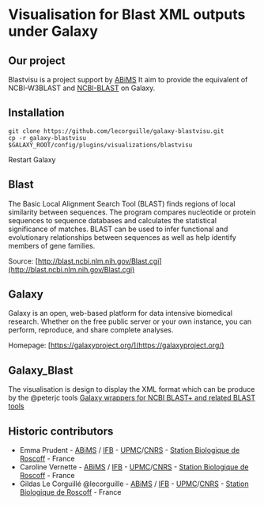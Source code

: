 Visualisation for Blast XML outputs under Galaxy
================================================


Our project
-----------

Blastvisu is a project support by [ABiMS](http://abims.sb-roscoff.fr/)
It aim to provide the equivalent of NCBI-W3BLAST and [NCBI-BLAST](http://blast.ncbi.nlm.nih.gov/Blast.cgi) on Galaxy.


Installation
------------

``` {.bash}
git clone https://github.com/lecorguille/galaxy-blastvisu.git
cp -r galaxy-blastvisu $GALAXY_ROOT/config/plugins/visualizations/blastvisu
```

Restart Galaxy



Blast
------

The Basic Local Alignment Search Tool (BLAST) finds regions of local similarity between sequences. The program compares nucleotide or protein sequences to sequence databases and calculates the statistical significance of matches. BLAST can be used to infer functional and evolutionary relationships between sequences as well as help identify members of gene families. 

Source: [http://blast.ncbi.nlm.nih.gov/Blast.cgi](http://blast.ncbi.nlm.nih.gov/Blast.cgi)


Galaxy
------
Galaxy is an open, web-based platform for data intensive biomedical research. Whether on the free public server or your own instance, you can perform, reproduce, and share complete analyses. 

Homepage: [https://galaxyproject.org/](https://galaxyproject.org/)


Galaxy_Blast
------------

The visualisation is design to display the XML format which can be produce by the @peterjc tools
[Galaxy wrappers for NCBI BLAST+ and related BLAST tools](https://github.com/peterjc/galaxy_blast)


Historic contributors
---------------------

 - Emma Prudent - [ABiMS](http://abims.sb-roscoff.fr/) / [IFB](http://www.france-bioinformatique.fr/) - [UPMC](www.upmc.fr)/[CNRS](www.cnrs.fr) - [Station Biologique de Roscoff](http://www.sb-roscoff.fr/) - France
 - Caroline Vernette - [ABiMS](http://abims.sb-roscoff.fr/) / [IFB](http://www.france-bioinformatique.fr/) - [UPMC](www.upmc.fr)/[CNRS](www.cnrs.fr) - [Station Biologique de Roscoff](http://www.sb-roscoff.fr/) - France
 - Gildas Le Corguillé @lecorguille - [ABiMS](http://abims.sb-roscoff.fr/) / [IFB](http://www.france-bioinformatique.fr/) - [UPMC](www.upmc.fr)/[CNRS](www.cnrs.fr) - [Station Biologique de Roscoff](http://www.sb-roscoff.fr/) - France
